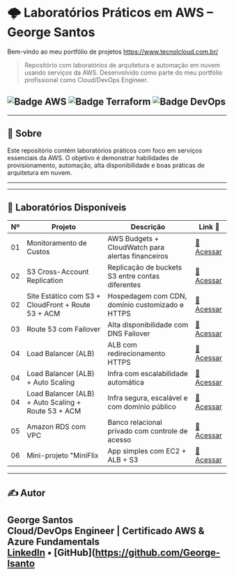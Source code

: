 # 🌩️ Laboratórios Práticos em AWS – George Santos
Bem-vindo ao meu  portfólio de projetos https://www.tecnolcloud.com.br/ 
> Repositório com laboratórios de arquitetura e automação em nuvem usando serviços da AWS. Desenvolvido como parte do meu portfólio profissional como Cloud/DevOps Engineer.

![Badge AWS](https://img.shields.io/badge/AWS-Prático-orange?style=for-the-badge&logo=amazonaws)
![Badge Terraform](https://img.shields.io/badge/Terraform-InProgress-623CE4?style=for-the-badge&logo=terraform)
![Badge DevOps](https://img.shields.io/badge/DevOps-Automação-blue?style=for-the-badge&logo=githubactions)
---
---

## 🚀 Sobre

Este repositório contém laboratórios práticos com foco em serviços essenciais da AWS. O objetivo é demonstrar habilidades de provisionamento, automação, alta disponibilidade e boas práticas de arquitetura em nuvem.

---
---
## 📁 Laboratórios Disponíveis

| Nº  | Projeto                                           | Descrição                                                                 | Link 📎 |
|-----|--------------------------------------------------|---------------------------------------------------------------------------|---------|
| 01  | Monitoramento de Custos                    | AWS Budgets + CloudWatch para alertas financeiros                      | [🔗 Acessar](./lab-01-monitoramento) |
| 02  | S3 Cross-Account Replication                     | Replicação de buckets S3 entre contas diferentes                           | [🔗 Acessar](./lab-02-s3-cross-account-replication) |
| 02  | Site Estático com S3 + CloudFront + Route 53 + ACM| Hospedagem com CDN, domínio customizado e HTTPS        | [🔗 Acessar](./lab-02-s3-static-website-Cloudfront-ACM) |
| 03  | Route 53 com Failover                            | Alta disponibilidade com DNS Failover                                 | [🔗 Acessar](./lab-04-route53-failover) |
| 04  | Load Balancer (ALB)                              | ALB com redirecionamento HTTPS                                           | [🔗 Acessar](./lab-05-ALB) |
| 04  | Load Balancer (ALB) + Auto Scaling                              | Infra com escalabilidade automática                                         | [🔗 Acessar](./lab-06-ALB-ASG) |
| 04  | Load Balancer (ALB) + Auto Scaling + Route 53 + ACM                       | Infra segura, escalável e com domínio público                         | [🔗 Acessar](./lab-07-ALB-ASG-Route53) |
| 05  | Amazon RDS com VPC                               | Banco relacional privado com controle de acesso                         | [🔗 Acessar](./lab-08-RDS) |
| 06  | Mini-projeto "MiniFlix                               |  App simples com EC2 + ALB + S3                          | [🔗 Acessar](./lab-mini-projeto-MiniFlix) |


---
## ✍️ Autor

**George Santos**  
Cloud/DevOps Engineer | Certificado AWS & Azure Fundamentals  
[LinkedIn](https://www.linkedin.com/in/george-lsantos/) • [GitHub](https://github.com/George-lsanto
---
